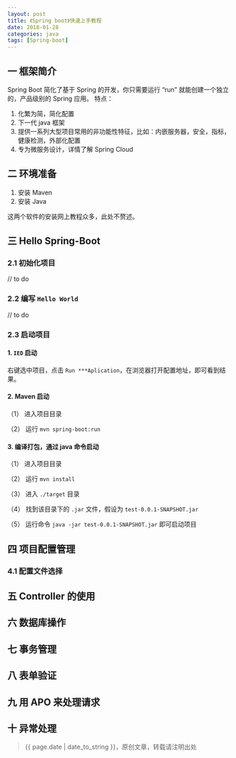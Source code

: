 ```yaml
---
layout: post
title: 《Spring boot》快速上手教程
date: 2018-01-28
categories: java
tags: [Spring-boot]
---
```


## 一 框架简介

Spring Boot 简化了基于 Spring 的开发，你只需要运行 “run” 就能创建一个独立的，产品级别的 Spring 应用。
特点：

1. 化繁为简，简化配置
2. 下一代 java 框架
3. 提供一系列大型项目常用的非功能性特征，比如：内嵌服务器，安全，指标，健康检测，外部化配置
4. 专为微服务设计，详情了解 Spring Cloud


## 二 环境准备

1. 安装 Maven
2. 安装 Java

这两个软件的安装网上教程众多，此处不赘述。

## 三 Hello Spring-Boot

### 2.1 初始化项目

// to do

### 2.2 编写 `Hello World`

// to do

### 2.3 启动项目

#### 1. `IED` 启动

右键选中项目，点击 `Run ***Aplication`，在浏览器打开配置地址，即可看到结果。

#### 2. Maven 启动

（1） 进入项目目录

（2） 运行 `mvn spring-boot:run`

#### 3. 编译打包，通过 java 命令启动

（1） 进入项目目录

（2） 运行 `mvn install`

（3） 进入 `./target` 目录

（4） 找到该目录下的 `.jar` 文件，假设为 `test-0.0.1-SNAPSHOT.jar`

（5） 运行命令 `java -jar test-0.0.1-SNAPSHOT.jar` 即可启动项目

## 四 项目配置管理

### 4.1 配置文件选择



## 五 Controller 的使用


## 六 数据库操作


## 七 事务管理


## 八 表单验证


## 九 用 APO 来处理请求


## 十 异常处理


> {{ page.date | date_to_string }}，原创文章，转载请注明出处
